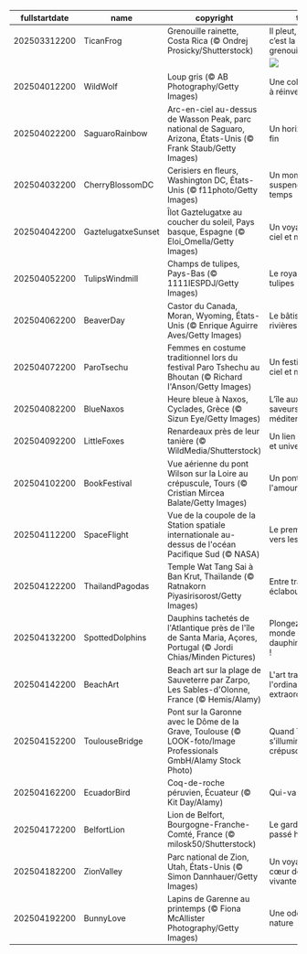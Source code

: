 |fullstartdate|name|copyright|title|image|
|--|--|--|--|--|
202503312200|TicanFrog|Grenouille rainette, Costa Rica (© Ondrej Prosicky/Shutterstock)|Il pleut, il mouille, c’est la fête à la grenouille !|![](/fr-FR/2025/04/202503312200TicanFrog.jpg)|
||||![](/fr-FR/2025/04/.jpg)|
202504012200|WildWolf|Loup gris (© AB Photography/Getty Images)|Une cohabitation à réinventer|![](/fr-FR/2025/04/202504012200WildWolf.jpg)|
202504022200|SaguaroRainbow|Arc-en-ciel au-dessus de Wasson Peak, parc national de Saguaro, Arizona, États-Unis (© Frank Staub/Getty Images)|Un horizon sans fin|![](/fr-FR/2025/04/202504022200SaguaroRainbow.jpg)|
202504032200|CherryBlossomDC|Cerisiers en fleurs, Washington DC, États-Unis (© f11photo/Getty Images)|Un moment suspendu dans le temps|![](/fr-FR/2025/04/202504032200CherryBlossomDC.jpg)|
202504042200|GaztelugatxeSunset|Îlot Gaztelugatxe au coucher du soleil, Pays basque, Espagne (© Eloi_Omella/Getty Images)|Un voyage entre ciel et mer|![](/fr-FR/2025/04/202504042200GaztelugatxeSunset.jpg)|
202504052200|TulipsWindmill|Champs de tulipes, Pays-Bas (© 1111IESPDJ/Getty Images)|Le royaume des tulipes|![](/fr-FR/2025/04/202504052200TulipsWindmill.jpg)|
202504062200|BeaverDay|Castor du Canada, Moran, Wyoming, États-Unis (© Enrique Aguirre Aves/Getty Images)|Le bâtisseur des rivières|![](/fr-FR/2025/04/202504062200BeaverDay.jpg)|
202504072200|ParoTsechu|Femmes en costume traditionnel lors du festival Paro Tshechu au Bhoutan (© Richard I'Anson/Getty Images)|Un festival entre ciel et montagne|![](/fr-FR/2025/04/202504072200ParoTsechu.jpg)|
202504082200|BlueNaxos|Heure bleue à Naxos, Cyclades, Grèce (© Sizun Eye/Getty Images)|L’île aux mille saveurs méditerranéennes|![](/fr-FR/2025/04/202504082200BlueNaxos.jpg)|
202504092200|LittleFoxes|Renardeaux près de leur tanière (© WildMedia/Shutterstock)|Un lien fraternel et universel|![](/fr-FR/2025/04/202504092200LittleFoxes.jpg)|
202504102200|BookFestival|Vue aérienne du pont Wilson sur la Loire au crépuscule, Tours (© Cristian Mircea Balate/Getty Images)|Un pont qui unit l'amour des mots|![](/fr-FR/2025/04/202504102200BookFestival.jpg)|
202504112200|SpaceFlight|Vue de la coupole de la Station spatiale internationale au-dessus de l'océan Pacifique Sud (© NASA)|Le premier vol vers les étoiles|![](/fr-FR/2025/04/202504112200SpaceFlight.jpg)|
202504122200|ThailandPagodas|Temple Wat Tang Sai à Ban Krut, Thaïlande (© Ratnakorn Piyasirisorost/Getty Images)|Entre traditions et éclaboussures !|![](/fr-FR/2025/04/202504122200ThailandPagodas.jpg)|
202504132200|SpottedDolphins|Dauphins tachetés de l'Atlantique près de l'île de Santa Maria, Açores, Portugal (© Jordi Chias/Minden Pictures)|Plongez dans un monde « dauphin-tesque » !|![](/fr-FR/2025/04/202504132200SpottedDolphins.jpg)|
202504142200|BeachArt|Beach art sur la plage de Sauveterre par Zarpo, Les Sables-d'Olonne, France (© Hemis/Alamy)|L'art transforme l'ordinaire en extraordinaire|![](/fr-FR/2025/04/202504142200BeachArt.jpg)|
202504152200|ToulouseBridge|Pont sur la Garonne avec le Dôme de la Grave, Toulouse (© LOOK-foto/Image Professionals GmbH/Alamy Stock Photo)|Quand Toulouse s’illumine au crépuscule|![](/fr-FR/2025/04/202504152200ToulouseBridge.jpg)|
202504162200|EcuadorBird|Coq-de-roche péruvien, Écuateur (© Kit Day/Alamy)|Qui-va-là !|![](/fr-FR/2025/04/202504162200EcuadorBird.jpg)|
202504172200|BelfortLion|Lion de Belfort, Bourgogne-Franche-Comté, France (© milosk50/Shutterstock)|Le gardien d’un passé héroïque|![](/fr-FR/2025/04/202504172200BelfortLion.jpg)|
202504182200|ZionValley|Parc national de Zion, Utah, États-Unis (© Simon Dannhauer/Getty Images)|Un voyage au cœur de la roche vivante|![](/fr-FR/2025/04/202504182200ZionValley.jpg)|
202504192200|BunnyLove|Lapins de Garenne au printemps (© Fiona McAllister Photography/Getty Images)|Une ode à la nature|![](/fr-FR/2025/04/202504192200BunnyLove.jpg)|

